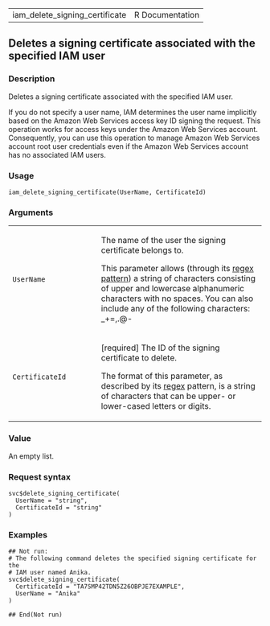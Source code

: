 <table style="width: 100%;">
<tbody>
<tr class="odd">
<td>iam_delete_signing_certificate</td>
<td style="text-align: right;">R Documentation</td>
</tr>
</tbody>
</table>

## Deletes a signing certificate associated with the specified IAM user

### Description

Deletes a signing certificate associated with the specified IAM user.

If you do not specify a user name, IAM determines the user name
implicitly based on the Amazon Web Services access key ID signing the
request. This operation works for access keys under the Amazon Web
Services account. Consequently, you can use this operation to manage
Amazon Web Services account root user credentials even if the Amazon Web
Services account has no associated IAM users.

### Usage

    iam_delete_signing_certificate(UserName, CertificateId)

### Arguments

<table>
<colgroup>
<col style="width: 35%" />
<col style="width: 65%" />
</colgroup>
<tbody>
<tr class="odd">
<td><code
id="iam_delete_signing_certificate_:_UserName">UserName</code></td>
<td><p>The name of the user the signing certificate belongs to.</p>
<p>This parameter allows (through its <a
href="https://en.wikipedia.org/wiki/Regex">regex pattern</a>) a string
of characters consisting of upper and lowercase alphanumeric characters
with no spaces. You can also include any of the following characters:
_+=,.@-</p></td>
</tr>
<tr class="even">
<td><code
id="iam_delete_signing_certificate_:_CertificateId">CertificateId</code></td>
<td><p>[required] The ID of the signing certificate to delete.</p>
<p>The format of this parameter, as described by its <a
href="https://en.wikipedia.org/wiki/Regex">regex</a> pattern, is a
string of characters that can be upper- or lower-cased letters or
digits.</p></td>
</tr>
</tbody>
</table>

### Value

An empty list.

### Request syntax

    svc$delete_signing_certificate(
      UserName = "string",
      CertificateId = "string"
    )

### Examples

    ## Not run: 
    # The following command deletes the specified signing certificate for the
    # IAM user named Anika.
    svc$delete_signing_certificate(
      CertificateId = "TA7SMP42TDN5Z26OBPJE7EXAMPLE",
      UserName = "Anika"
    )

    ## End(Not run)
